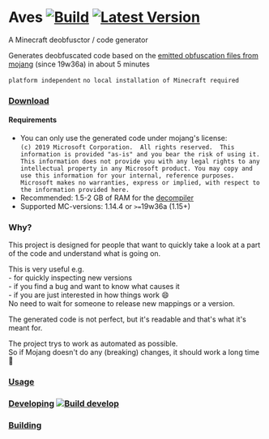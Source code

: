 # Aves [![Build](https://img.shields.io/github/workflow/status/BaseMC/Aves/Master%20CI)](https://github.com/BaseMC/Aves/actions?query=workflow%3A%22Master+CI%22)  [![Latest Version](https://img.shields.io/github/v/release/BaseMC/Aves)](https://github.com/BaseMC/Aves/releases)
A Minecraft deobfusctor / code generator

Generates deobfuscated code based on the [emitted obfuscation files from mojang](https://www.minecraft.net/article/minecraft-snapshot-19w36a) (since 19w36a) in about 5 minutes

``platform independent`` ``no local installation of Minecraft required``

### [Download](https://github.com/BaseMC/Aves/releases/latest)

#### Requirements
* You can only use the generated code under mojang's license: <br/> ```(c) 2019 Microsoft Corporation.  All rights reserved.  This information is provided "as-is" and you bear the risk of using it. This information does not provide you with any legal rights to any intellectual property in any Microsoft product. You may copy and use this information for your internal, reference purposes. Microsoft makes no warranties, express or implied, with respect to the information provided here.```
* Recommended: 1.5-2 GB of RAM for the [decompiler](https://github.com/BaseMC/avesflower)
* Supported MC-versions: 1.14.4 or ``>=``19w36a (1.15+)

### Why?
This project is designed for people that want to quickly take a look at a part of the code and understand what is going on.

This is very useful e.g.<br/>- for quickly inspecting new versions<br/>- if you find a bug and want to know what causes it <br/>- if you are just interested in how things work :smile:<br/>
No need to wait for someone to release new mappings or a version.

The generated code is not perfect, but it's readable and that's what it's meant for.

The project trys to work as automated as possible.<br/>
So if Mojang doesn't do any (breaking) changes, it should work a long time :t-rex:

### [Usage](docs/Usage.md)

### [Developing](docs/Developing.md) [![Build develop](https://dev.azure.com/BaseMC/Aves/_apis/build/status/Develop?label=build%20develop)](https://dev.azure.com/BaseMC/Aves/_build/latest?definitionId=1)

### [Building](docs/Building.md)
